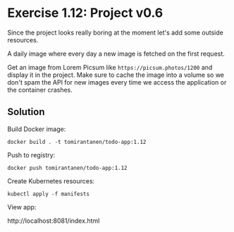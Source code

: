 # Exercise 1.12: Project v0.6

Since the project looks really boring at the moment let's add some outside resources.

A daily image where every day a new image is fetched on the first request.

Get an image from Lorem Picsum like `https://picsum.photos/1200` and display it in the project. Make sure to cache the image into a volume so we don't spam the API for new images every time we access the application or the container crashes.

## Solution

Build Docker image:

`docker build . -t tomirantanen/todo-app:1.12`

Push to registry:

`docker push tomirantanen/todo-app:1.12`

Create Kubernetes resources:

`kubectl apply -f manifests`

View app:

http://localhost:8081/index.html
